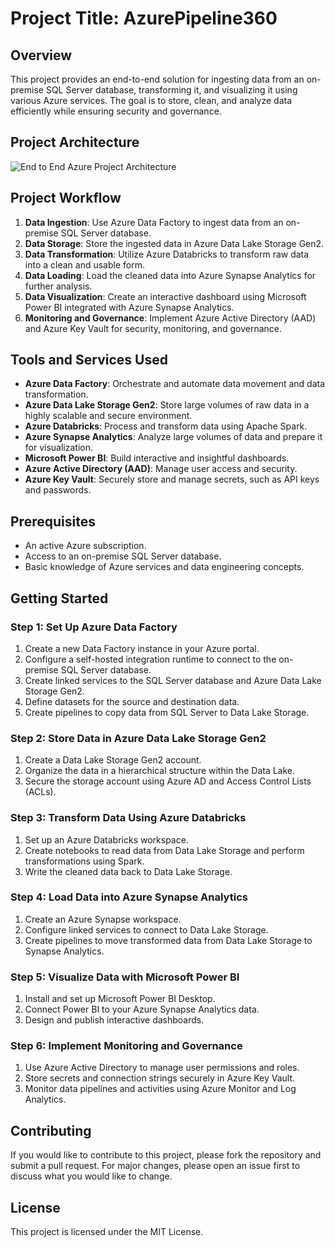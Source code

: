 # Project Title: AzurePipeline360
## Overview

This project provides an end-to-end solution for ingesting data from an on-premise SQL Server database, transforming it, and visualizing it using various Azure services. The goal is to store, clean, and analyze data efficiently while ensuring security and governance.

## Project Architecture

![End to End Azure Project Architecture](https://github.com/tejasjbansal/AzurePipeline360/assets/56173595/02b9ad28-a162-4d0e-a5dd-5e8e4460e04f)

## Project Workflow

1. **Data Ingestion**: Use Azure Data Factory to ingest data from an on-premise SQL Server database.
2. **Data Storage**: Store the ingested data in Azure Data Lake Storage Gen2.
3. **Data Transformation**: Utilize Azure Databricks to transform raw data into a clean and usable form.
4. **Data Loading**: Load the cleaned data into Azure Synapse Analytics for further analysis.
5. **Data Visualization**: Create an interactive dashboard using Microsoft Power BI integrated with Azure Synapse Analytics.
6. **Monitoring and Governance**: Implement Azure Active Directory (AAD) and Azure Key Vault for security, monitoring, and governance.

## Tools and Services Used

- **Azure Data Factory**: Orchestrate and automate data movement and data transformation.
- **Azure Data Lake Storage Gen2**: Store large volumes of raw data in a highly scalable and secure environment.
- **Azure Databricks**: Process and transform data using Apache Spark.
- **Azure Synapse Analytics**: Analyze large volumes of data and prepare it for visualization.
- **Microsoft Power BI**: Build interactive and insightful dashboards.
- **Azure Active Directory (AAD)**: Manage user access and security.
- **Azure Key Vault**: Securely store and manage secrets, such as API keys and passwords.

## Prerequisites

- An active Azure subscription.
- Access to an on-premise SQL Server database.
- Basic knowledge of Azure services and data engineering concepts.

## Getting Started

### Step 1: Set Up Azure Data Factory
1. Create a new Data Factory instance in your Azure portal.
2. Configure a self-hosted integration runtime to connect to the on-premise SQL Server database.
3. Create linked services to the SQL Server database and Azure Data Lake Storage Gen2.
4. Define datasets for the source and destination data.
5. Create pipelines to copy data from SQL Server to Data Lake Storage.

### Step 2: Store Data in Azure Data Lake Storage Gen2
1. Create a Data Lake Storage Gen2 account.
2. Organize the data in a hierarchical structure within the Data Lake.
3. Secure the storage account using Azure AD and Access Control Lists (ACLs).

### Step 3: Transform Data Using Azure Databricks
1. Set up an Azure Databricks workspace.
2. Create notebooks to read data from Data Lake Storage and perform transformations using Spark.
3. Write the cleaned data back to Data Lake Storage.

### Step 4: Load Data into Azure Synapse Analytics
1. Create an Azure Synapse workspace.
2. Configure linked services to connect to Data Lake Storage.
3. Create pipelines to move transformed data from Data Lake Storage to Synapse Analytics.

### Step 5: Visualize Data with Microsoft Power BI
1. Install and set up Microsoft Power BI Desktop.
2. Connect Power BI to your Azure Synapse Analytics data.
3. Design and publish interactive dashboards.

### Step 6: Implement Monitoring and Governance
1. Use Azure Active Directory to manage user permissions and roles.
2. Store secrets and connection strings securely in Azure Key Vault.
3. Monitor data pipelines and activities using Azure Monitor and Log Analytics.

## Contributing

If you would like to contribute to this project, please fork the repository and submit a pull request. For major changes, please open an issue first to discuss what you would like to change.

## License

This project is licensed under the MIT License.


